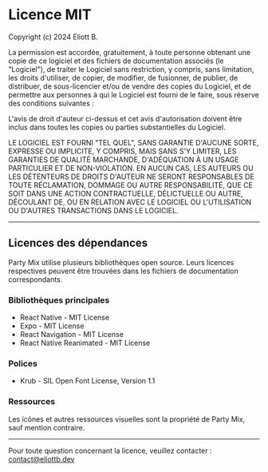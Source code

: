 # Licence MIT

Copyright (c) 2024 Eliott B.

La permission est accordée, gratuitement, à toute personne obtenant une copie de ce logiciel et des fichiers de documentation associés (le "Logiciel"), de traiter le Logiciel sans restriction, y compris, sans limitation, les droits d'utiliser, de copier, de modifier, de fusionner, de publier, de distribuer, de sous-licencier et/ou de vendre des copies du Logiciel, et de permettre aux personnes à qui le Logiciel est fourni de le faire, sous réserve des conditions suivantes :

L'avis de droit d'auteur ci-dessus et cet avis d'autorisation doivent être inclus dans toutes les copies ou parties substantielles du Logiciel.

LE LOGICIEL EST FOURNI "TEL QUEL", SANS GARANTIE D'AUCUNE SORTE, EXPRESSE OU IMPLICITE, Y COMPRIS, MAIS SANS S'Y LIMITER, LES GARANTIES DE QUALITÉ MARCHANDE, D'ADÉQUATION À UN USAGE PARTICULIER ET DE NON-VIOLATION. EN AUCUN CAS, LES AUTEURS OU LES DÉTENTEURS DE DROITS D'AUTEUR NE SERONT RESPONSABLES DE TOUTE RÉCLAMATION, DOMMAGE OU AUTRE RESPONSABILITÉ, QUE CE SOIT DANS UNE ACTION CONTRACTUELLE, DÉLICTUELLE OU AUTRE, DÉCOULANT DE, OU EN RELATION AVEC LE LOGICIEL OU L'UTILISATION OU D'AUTRES TRANSACTIONS DANS LE LOGICIEL.

---

## Licences des dépendances

Party Mix utilise plusieurs bibliothèques open source. Leurs licences respectives peuvent être trouvées dans les fichiers de documentation correspondants.

### Bibliothèques principales

- React Native - MIT License
- Expo - MIT License
- React Navigation - MIT License
- React Native Reanimated - MIT License

### Polices

- Krub - SIL Open Font License, Version 1.1

### Ressources

Les icônes et autres ressources visuelles sont la propriété de Party Mix, sauf mention contraire.

---

Pour toute question concernant la licence, veuillez contacter : contact@eliottb.dev